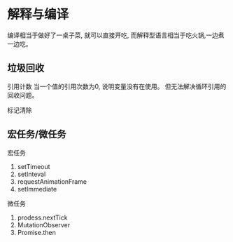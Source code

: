 # 解释与编译

  编译相当于做好了一桌子菜, 就可以直接开吃, 而解释型语言相当于吃火锅,一边煮一边吃。

## 垃圾回收

  引用计数
  当一个值的引用次数为0, 说明变量没有在使用。 但无法解决循环引用的回收问题。

  标记清除

## 宏任务/微任务

宏任务
1. setTimeout
2. setInteval
3. requestAnimationFrame
4. setImmediate

微任务
1. prodess.nextTick
2. MutationObserver
3. Promise.then
